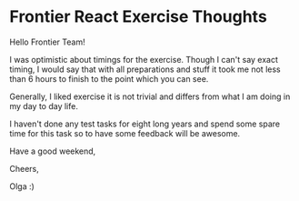 # Frontier React Exercise Thoughts

Hello Frontier Team!

I was optimistic about timings for the exercise. Though I can't say exact timing, I would say that with all preparations and stuff it took me not less than 6 hours to finish to the point which you can see.

Generally, I liked exercise it is not trivial and differs from what I am doing in my day to day life.

I haven't done any test tasks for eight long years and spend some spare time for this task so to have some feedback will be awesome.

Have a good weekend,

Cheers,

Olga :)
